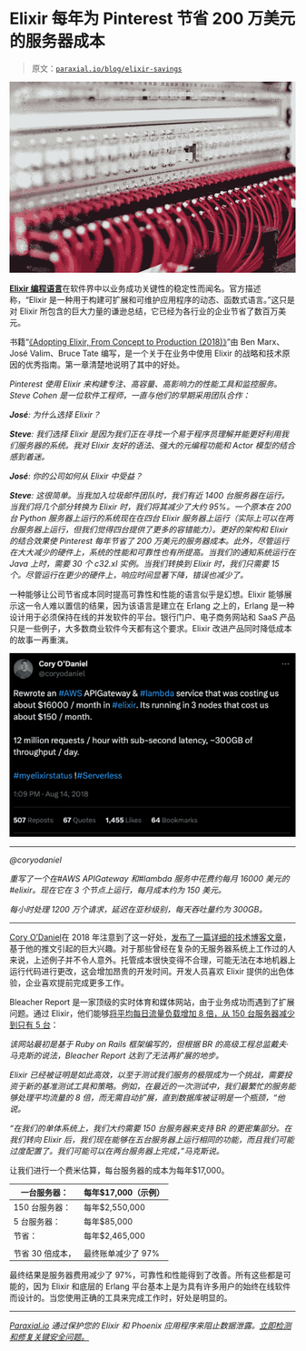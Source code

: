 # Elixir 每年为 Pinterest 节省 200 万美元的服务器成本

> 原文：[`paraxial.io/blog/elixir-savings`](https://paraxial.io/blog/elixir-savings)

![](img/72ce3dc71c32a2774c3bb532d5e6b77d.png)

[**Elixir 编程语言**](https://elixir-lang.org/)在软件界中以业务成功关键性的稳定性而闻名。官方描述称，“Elixir 是一种用于构建可扩展和可维护应用程序的动态、函数式语言。”这只是对 Elixir 所包含的巨大力量的谦逊总结，它已经为各行业的企业节省了数百万美元。

书籍“[《Adopting Elixir, From Concept to Production (2018)》](https://pragprog.com/titles/tvmelixir/adopting-elixir/)”由 Ben Marx、José Valim、Bruce Tate 编写，是一个关于在业务中使用 Elixir 的战略和技术原因的优秀指南。第一章清楚地说明了其中的好处。

*Pinterest 使用 Elixir 来构建专注、高容量、高影响力的性能工具和监控服务。Steve Cohen 是一位软件工程师，一直与他们的早期采用团队合作：*

***José**: 为什么选择 Elixir？*

***Steve**: 我们选择 Elixir 是因为我们正在寻找一个易于程序员理解并能更好利用我们服务器的系统。我对 Elixir 友好的语法、强大的元编程功能和 Actor 模型的结合感到着迷。*

***José**: 你的公司如何从 Elixir 中受益？*

***Steve**: 这很简单。当我加入垃圾邮件团队时，我们有近 1400 台服务器在运行。当我们将几个部分转换为 Elixir 时，我们将其减少了大约 95%。一个原本在 200 台 Python 服务器上运行的系统现在在四台 Elixir 服务器上运行（实际上可以在两台服务器上运行，但我们觉得四台提供了更多的容错能力）。更好的架构和 Elixir 的结合效果使 Pinterest 每年节省了 200 万美元的服务器成本。此外，尽管运行在大大减少的硬件上，系统的性能和可靠性也有所提高。当我们的通知系统运行在 Java 上时，需要 30 个 c32.xl 实例。当我们转换到 Elixir 时，我们只需要 15 个。尽管运行在更少的硬件上，响应时间显著下降，错误也减少了。*

一种能够让公司节省成本同时提高可靠性和性能的语言似乎是幻想。Elixir 能够展示这一令人难以置信的结果，因为该语言是建立在 Erlang 之上的，Erlang 是一种设计用于必须保持在线的并发软件的平台。银行门户、电子商务网站和 SaaS 产品只是一些例子，大多数商业软件今天都有这个要求。Elixir 改进产品同时降低成本的故事一再重演。

![](img/33ba0249e71cd5c1e4ada9f9ebb10ac1.png)

* * *

*@coryodaniel*

*重写了一个在#AWS APIGateway 和#lambda 服务中花费约每月 16000 美元的#elixir。现在它在 3 个节点上运行，每月成本约为 150 美元。*

*每小时处理 1200 万个请求，延迟在亚秒级别，每天吞吐量约为 300GB。*

* * *

[Cory O’Daniel](https://twitter.com/coryodaniel)在 2018 年注意到了这一好处，[发布了一篇详细的技术博客文章](https://medium.com/coryodaniel/from-erverless-to-elixir-48752db4d7bc)，基于他的推文引起的巨大兴趣。对于那些曾经在复杂的无服务器系统上工作过的人来说，上述例子并不令人意外。托管成本很快变得不合理，可能无法在本地机器上运行代码进行更改，这会增加昂贵的开发时间。开发人员喜欢 Elixir 提供的出色体验，企业喜欢提前完成更多工作。

Bleacher Report 是一家顶级的实时体育和媒体网站，由于业务成功而遇到了扩展问题。通过 Elixir，他们能够[将平均每日流量负载增加 8 倍，从 150 台服务器减少到只有 5 台](https://web.archive.org/web/20181011093614/https://www.techworld.com/apps-wearables/how-elixir-helped-bleacher-report-handle-8x-more-traffic-3653957/)：

*该网站最初是基于 Ruby on Rails 框架编写的，但根据 BR 的高级工程总监戴夫·马克斯的说法，Bleacher Report 达到了无法再扩展的地步。*

*Elixir 已经被证明是如此高效，以至于测试我们服务的极限成为一个挑战，需要投资于新的基准测试工具和策略。例如，在最近的一次测试中，我们最繁忙的服务能够处理平均流量的 8 倍，而无需自动扩展，直到数据库被证明是一个瓶颈，“他说。*

*“在我们的单体系统上，我们大约需要 150 台服务器来支持 BR 的更密集部分。在我们转向 Elixir 后，我们现在能够在五台服务器上运行相同的功能，而且我们可能过度配置了。我们可能可以在两台服务器上完成，”马克斯说。*

让我们进行一个费米估算，每台服务器的成本为每年$17,000。

| 一台服务器： | 每年$17,000（示例） |
| --- | --- |
| 150 台服务器： | 每年$2,550,000 |
| 5 台服务器： | 每年$85,000 |
| 节省： | 每年$2,465,000 |
|  |  |
| 节省 30 倍成本， | 最终账单减少了 97% |

最终结果是服务器费用减少了 97%，可靠性和性能得到了改善。所有这些都是可能的，因为 Elixir 和底层的 Erlang 平台基本上是为具有许多用户的始终在线软件而设计的。当您使用正确的工具来完成工作时，好处是明显的。

* * *

*[Paraxial.io](https://paraxial.io/) 通过保护您的 Elixir 和 Phoenix 应用程序来阻止数据泄露。[立即检测和修复关键安全问题。](https://calendly.com/paraxial/paraxial-io)*
